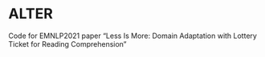 # ALTER
Code for EMNLP2021 paper “Less Is More: Domain Adaptation with Lottery Ticket for Reading Comprehension”
